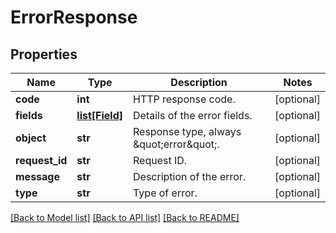 # ErrorResponse

## Properties
Name | Type | Description | Notes
------------ | ------------- | ------------- | -------------
**code** | **int** | HTTP response code. | [optional] 
**fields** | [**list[Field]**](Field.md) | Details of the error fields. | [optional] 
**object** | **str** | Response type, always \&quot;error\&quot;. | [optional] 
**request_id** | **str** | Request ID. | [optional] 
**message** | **str** | Description of the error. | [optional] 
**type** | **str** | Type of error. | [optional] 

[[Back to Model list]](../README.md#documentation-for-models) [[Back to API list]](../README.md#documentation-for-api-endpoints) [[Back to README]](../README.md)


